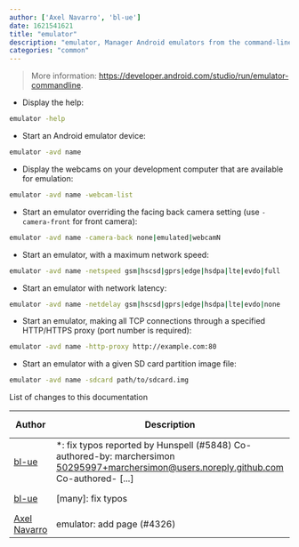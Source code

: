 ```yaml
---
author: ['Axel Navarro', 'bl-ue']
date: 1621541621
title: "emulator"
description: "emulator, Manager Android emulators from the command-line."
categories: "common"
---
```

> More information: <https://developer.android.com/studio/run/emulator-commandline>.

- Display the help:

```bash
emulator -help
```

- Start an Android emulator device:

```bash
emulator -avd name
```

- Display the webcams on your development computer that are available for emulation:

```bash
emulator -avd name -webcam-list
```

- Start an emulator overriding the facing back camera setting (use `-camera-front` for front camera):

```bash
emulator -avd name -camera-back none|emulated|webcamN
```

- Start an emulator, with a maximum network speed:

```bash
emulator -avd name -netspeed gsm|hscsd|gprs|edge|hsdpa|lte|evdo|full
```

- Start an emulator with network latency:

```bash
emulator -avd name -netdelay gsm|hscsd|gprs|edge|hsdpa|lte|evdo|none
```

- Start an emulator, making all TCP connections through a specified HTTP/HTTPS proxy (port number is required):

```bash
emulator -avd name -http-proxy http://example.com:80
```

- Start an emulator with a given SD card partition image file:

```bash
emulator -avd name -sdcard path/to/sdcard.img
```
List of changes to this documentation


Author | Description | ISO 8601 Date | GitHub link
------|-----|-----|-----
[bl-ue](mailto:54780737+bl-ue@users.noreply.github.com) | *: fix typos reported by Hunspell (#5848) Co-authored-by: marchersimon <50295997+marchersimon@users.noreply.github.com> Co-authored- [...] | 2021-05-20T22:13:41 | [8ebd171d6f00](https://github.com/tldr-pages/tldr/commit/8ebd171d6f001698709fefc02b1fd5cc9f3a99c4)
[bl-ue](mailto:54780737+bl-ue@users.noreply.github.com) | [many]: fix typos | 2020-12-11T22:27:28 | [2718393db1a3](https://github.com/tldr-pages/tldr/commit/2718393db1a358b04f94effb6a8b16e61647fb0b)
[Axel Navarro](mailto:navarroaxel@gmail.com) | emulator: add page (#4326) | 2020-09-14T13:58:51 | [928f80da0146](https://github.com/tldr-pages/tldr/commit/928f80da01467fdc4e1d73a589be277d54c50ccf)

